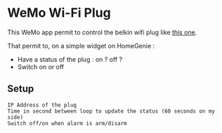 # WeMo Wi-Fi Plug

This WeMo app permit to control the belkin wifi plug like <a href="http://www.belkin.com/us/p/P-F7C027/" target="_blank">this one</a>.

That permit to, on a simple widget on HomeGenie : 

 * Have a status of the plug : on ? off ? 
 * Switch on or off

## Setup

    IP Address of the plug
    Time in second between loop to update the status (60 seconds on my side)
    Switch off/on when alarm is arm/disarm


